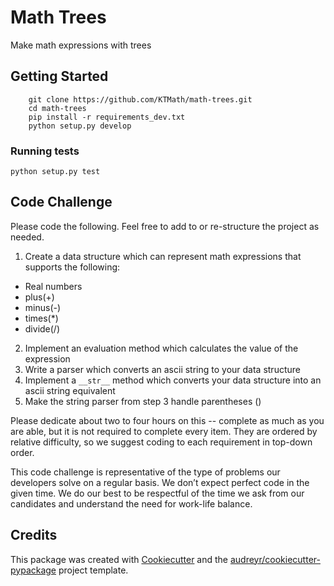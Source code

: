 # Math Trees

Make math expressions with trees


## Getting Started
```
    git clone https://github.com/KTMath/math-trees.git
    cd math-trees
    pip install -r requirements_dev.txt
    python setup.py develop
```

### Running tests
`python setup.py test`


## Code Challenge
Please code the following. Feel free to add to or re-structure the project as needed.
1. Create a data structure which can represent math expressions that supports the following:
  * Real numbers
  * plus(+)
  * minus(-)
  * times(*)
  * divide(/)
2. Implement an evaluation method which calculates the value of the expression
3. Write a parser which converts an ascii string to your data structure
4. Implement a `__str__` method which converts your data structure into an ascii string equivalent
5. Make the string parser from step 3 handle parentheses ()


Please dedicate about two to four hours on this -- complete as much as you are able, but it is not required to complete every item. They are ordered by relative difficulty, so we suggest coding to each requirement in top-down order.

This code challenge is representative of the type of problems our developers solve on a regular basis. We don’t expect perfect code in the given time.  We do our best to be respectful of the time we ask from our candidates and understand the need for work-life balance.

## Credits
This package was created with [Cookiecutter](https://github.com/audreyr/cookiecutter) and the [audreyr/cookiecutter-pypackage](https://github.com/audreyr/cookiecutter-pypackage) project template.
